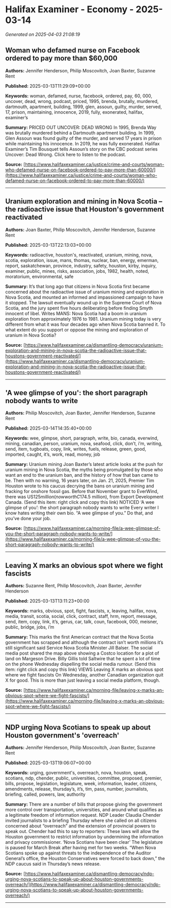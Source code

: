 # Halifax Examiner - Economy - 2025-03-14

*Generated on 2025-04-03 21:08:19*

## Woman who defamed nurse on Facebook ordered to pay more than $60,000

**Authors:** Jennifer Henderson, Philip Moscovitch, Joan Baxter, Suzanne Rent

**Published:** 2025-03-13T11:29:09+00:00

**Keywords:** woman, defamed, nurse, facebook, ordered, pay, 60, 000, uncover, dead, wrong, podcast, priced, 1995, brenda, brutally, murdered, dartmouth, apartment, building, 1999, glen, assoun, guilty, murder, served, 17, prison, maintaining, innocence, 2019, fully, exonerated, halifax, examiner’s

**Summary:** PRICED OUT UNCOVER: DEAD WRONG In 1995, Brenda Way was brutally murdered behind a Dartmouth apartment building.
In 1999, Glen Assoun was found guilty of the murder, and served 17 years in prison while maintaining his innocence.
In 2019, he was fully exonerated.
Halifax Examiner’s Tim Bousquet tells Assoun’s story on the CBC podcast series Uncover: Dead Wrong.
Click here to listen to the podcast.

**Source:** [https://www.halifaxexaminer.ca/justice/crime-and-courts/woman-who-defamed-nurse-on-facebook-ordered-to-pay-more-than-60000/](https://www.halifaxexaminer.ca/justice/crime-and-courts/woman-who-defamed-nurse-on-facebook-ordered-to-pay-more-than-60000/)

---

## Uranium exploration and mining in Nova Scotia – the radioactive issue that Houston's government reactivated

**Authors:** Joan Baxter, Philip Moscovitch, Jennifer Henderson, Suzanne Rent

**Published:** 2025-03-13T22:13:03+00:00

**Keywords:** radioactive, houston's, reactivated, uranium, mining, nova, scotia, exploration, issue, mans, thomas, nuclear, ban, energy, emerman, report, saskatchewan, province, industry, safety, houston, kirby, inquiry, examiner, public, mines, risks, association, jobs, 1982, health, noted, moratorium, environmental, safe

**Summary:** It’s that long ago that citizens in Nova Scotia first became concerned about the radioactive issue of uranium mining and exploration in Nova Scotia, and mounted an informed and impassioned campaign to have it stopped.
The lawsuit eventually wound up in the Supreme Court of Nova Scotia, and the jury spent five hours deliberating before finding Smyth innocent of libel.
Writes MANS: Nova Scotia had a boom in uranium exploration from approximately 1976 to 1981.
Uranium mining today is very different from what it was four decades ago when Nova Scotia banned it.
To what extent do you support or oppose the mining and exploration of uranium in Nova Scotia?

**Source:** [https://www.halifaxexaminer.ca/dismantling-democracy/uranium-exploration-and-mining-in-nova-scotia-the-radioactive-issue-that-houstons-government-reactivated/](https://www.halifaxexaminer.ca/dismantling-democracy/uranium-exploration-and-mining-in-nova-scotia-the-radioactive-issue-that-houstons-government-reactivated/)

---

## 'A wee glimpse of you': the short paragraph nobody wants to write

**Authors:** Philip Moscovitch, Joan Baxter, Jennifer Henderson, Suzanne Rent

**Published:** 2025-03-14T14:35:40+00:00

**Keywords:** wee, glimpse, short, paragraph, write, bio, canada, everwind, mining, canadian, person, uranium, nova, seafood, click, don’t, i’m, writing, send, item, tugboats, copy, link, writes, fuels, release, green, good, imported, caught, it’s, work, read, money, job

**Summary:** Uranium mining Joan Baxter’s latest article looks at the push for uranium mining in Nova Scotia, the myths being promulgated by those who want an end to the uranium ban, and the history of how that ban came to be.
Then with no warning, 16 years later, on Jan. 21, 2025, Premier Tim Houston wrote to his caucus decrying the bans on uranium mining and fracking for onshore fossil gas.
Before that November grant to EverWind, there was US$125 million (now worth C$174.5 million), from Export Development Canada.
(Send this item: right click and copy this link) NOTICED ‘A wee glimpse of you’: the short paragraph nobody wants to write Every writer I know hates writing their own bio.
“A wee glimpse of you.” Do that, and you’ve done your job.

**Source:** [https://www.halifaxexaminer.ca/morning-file/a-wee-glimpse-of-you-the-short-paragraph-nobody-wants-to-write/](https://www.halifaxexaminer.ca/morning-file/a-wee-glimpse-of-you-the-short-paragraph-nobody-wants-to-write/)

---

## Leaving X marks an obvious spot where we fight fascists

**Authors:** Suzanne Rent, Philip Moscovitch, Joan Baxter, Jennifer Henderson

**Published:** 2025-03-13T13:11:23+00:00

**Keywords:** marks, obvious, spot, fight, fascists, x, leaving, halifax, nova, media, transit, scotia, social, click, contract, staff, hrm, report, message, send, item, copy, link, it’s, gerus, car, talk, coun, facebook, 000, meisner, public, bridge, jobs, i’m

**Summary:** This marks the first American contract that the Nova Scotia government has scrapped and although the contract isn’t worth millions it’s still significant said Service Nova Scotia Minister Jill Balser.
The social media post shared the map above showing a Costco location for a plot of land on Margeson Drive.
Billy Gillis told Saltwire that he spent a lot of time on the phone Wednesday dispelling the social media rumour.
(Send this item: right click and copy this link) VIEWS Leaving X marks an obvious spot where we fight fascists On Wednesday, another Canadian organization quit X for good.
This is more than just leaving a social media platform, though.

**Source:** [https://www.halifaxexaminer.ca/morning-file/leaving-x-marks-an-obvious-spot-where-we-fight-fascists/](https://www.halifaxexaminer.ca/morning-file/leaving-x-marks-an-obvious-spot-where-we-fight-fascists/)

---

## NDP urging Nova Scotians to speak up about Houston government's 'overreach'

**Authors:** Jennifer Henderson, Philip Moscovitch, Joan Baxter, Suzanne Rent

**Published:** 2025-03-13T19:06:07+00:00

**Keywords:** urging, government's, overreach, nova, houston, speak, scotians, ndp, chender, public, universities, committee, proposed, premier, bills, propose, legislation, legislature, week, information, leader, citizens, amendments, release, thursday’s, it’s, tim, pass, number, journalists, briefing, called, powers, law, authority

**Summary:** There are a number of bills that propose giving the government more control over transportation, universities, and around what qualifies as a legitimate freedom of information request.
NDP Leader Claudia Chender invited journalists to a briefing Thursday where she called on all citizens concerned about “overreach” and the extension of provincial powers to speak out.
Chender had this to say to reporters: These laws will allow the Houston government to restrict information by undermining the information and privacy commissioner.
‘Nova Scotians have been clear’ The legislature is paused for March Break after having met for two weeks.
“When Nova Scotians spoke up against threats to the independence of the Auditor General’s office, the Houston Conservatives were forced to back down,” the NDP caucus said in Thursday’s news release.

**Source:** [https://www.halifaxexaminer.ca/dismantling-democracy/ndp-urging-nova-scotians-to-speak-up-about-houston-governments-overreach/](https://www.halifaxexaminer.ca/dismantling-democracy/ndp-urging-nova-scotians-to-speak-up-about-houston-governments-overreach/)

---


